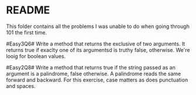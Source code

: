 # README #
This folder contains all the problems I was unable to do when going through 101 the first time.

#Easy3Q6#
Write a method that returns the exclusive of two arguments. It returns true if exaclty one of its argumentsd is truthy
false, otherwise. We're looig for boolean values.


#Easy2Q8#
Write a method that returns true if the string passed as an argument is a palindrome, false otherwise. A palindrome reads the same forward and backward. For this exercise, case matters as does punctuation and spaces.
